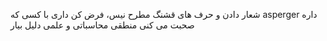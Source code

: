 شعار دادن و حرف های قشنگ مطرح نیس، فرض کن داری با کسی که asperger  داره صحبت می کنی منطقی محاسباتی و علمی دلیل بیار